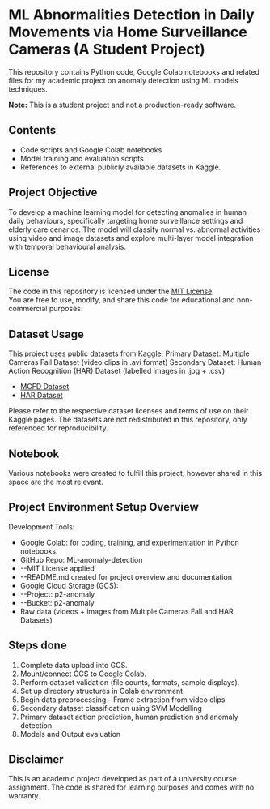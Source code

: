 # ML Abnormalities Detection in Daily Movements via Home Surveillance Cameras (A Student Project)

This repository contains Python code, Google Colab notebooks and related files for my academic project on anomaly detection using ML models techniques.

**Note:** This is a student project and not a production-ready software.

## Contents
- Code scripts and Google Colab notebooks
- Model training and evaluation scripts
- References to external publicly available datasets in Kaggle.

## Project Objective

To develop a machine learning model for detecting anomalies in human daily behaviours, specifically targeting home surveillance settings and elderly care 
cenarios. The model will classify normal vs. abnormal activities using video and image datasets and explore multi-layer model integration with temporal behavioural 
analysis.

## License

The code in this repository is licensed under the [MIT License](LICENSE).  
You are free to use, modify, and share this code for educational and non-commercial purposes.

## Dataset Usage

This project uses public datasets from Kaggle,
Primary Dataset: Multiple Cameras Fall Dataset (video clips in .avi format)
Secondary Dataset: Human Action Recognition (HAR) Dataset (labelled images in .jpg + .csv)

- [MCFD Dataset](https://www.kaggle.com/datasets/soumicksarker/multiple-cameras-fall-dataset)
- [HAR Dataset](https://www.kaggle.com/datasets/meetnagadia/human-action-recognition-har-dataset/)

Please refer to the respective dataset licenses and terms of use on their Kaggle pages. The datasets are not redistributed in this repository, only referenced for reproducibility.

## Notebook

Various notebooks were created to fulfill this project, however shared in this space are the most relevant.

## Project Environment Setup Overview

Development Tools:
- Google Colab: for coding, training, and experimentation in Python notebooks.
- GitHub Repo: ML-anomaly-detection
- --MIT License applied
- --README.md created for project overview and documentation
- Google Cloud Storage (GCS):
- --Project: p2-anomaly
- --Bucket: p2-anomaly
- Raw data (videos + images from Multiple Cameras Fall and HAR Datasets)

## Steps done

1. Complete data upload into GCS.
2. Mount/connect GCS to Google Colab.
3. Perform dataset validation (file counts, formats, sample displays).
4. Set up directory structures in Colab environment.
5. Begin data preprocessing - Frame extraction from video clips
6. Secondary dataset classification using SVM Modelling
7. Primary dataset action prediction, human prediction and anomaly detection.
8. Models and Output evaluation

## Disclaimer

This is an academic project developed as part of a university course assignment. The code is shared for learning purposes and comes with no warranty.
